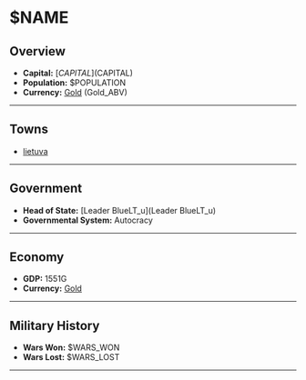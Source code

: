 # $NAME

## Overview

- **Capital:** [$CAPITAL]($CAPITAL)
- **Population:** $POPULATION
- **Currency:** [Gold](Gold) (Gold_ABV)

---

## Towns

- [lietuva](lietuva)

---

## Government

- **Head of State:** [Leader BlueLT_u](Leader BlueLT_u)
- **Governmental System:** Autocracy

---

## Economy

- **GDP:** 1551G
- **Currency:** [Gold](Gold)

---

## Military History

- **Wars Won:** $WARS_WON
- **Wars Lost:** $WARS_LOST

---

